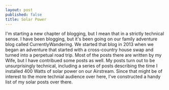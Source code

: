 ```yaml
---
layout: post
published: false
title: Solar Power
---
```

I'm starting a new chapter of blogging, but I mean that in a strictly technical sense. I have been blogging, but it's been going on our family adventure blog called CurrentlyWandering. We started that blog in 2013 when we began an adventure that started with a cross-country house swap and turned into a perpetual road trip. Most of the posts there are written by my Wife, but I have contribued some posts as well. My posts turn out to be unsurprisingly technical, including a series of posts describing the time I installed 400 Watts of solar power on our Airstream. Since that might be of interest to the more technial audience over here, I've constructed a handy list of my solar posts over there.


